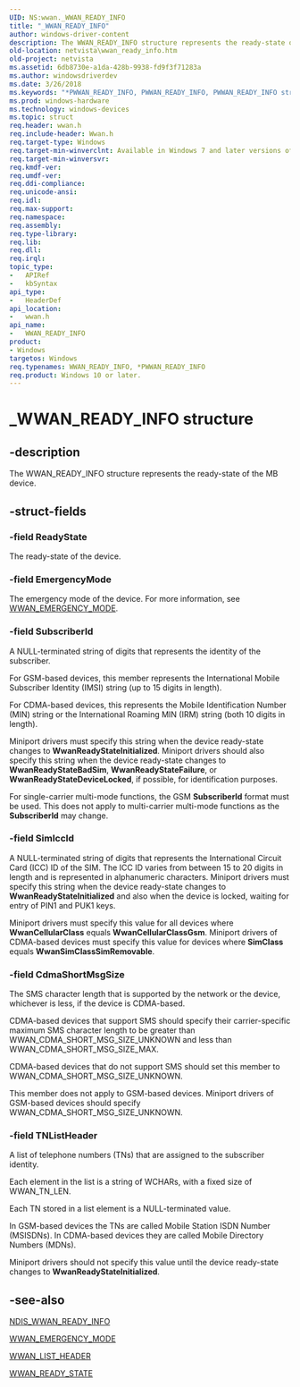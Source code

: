 ```yaml
---
UID: NS:wwan._WWAN_READY_INFO
title: "_WWAN_READY_INFO"
author: windows-driver-content
description: The WWAN_READY_INFO structure represents the ready-state of the MB device.
old-location: netvista\wwan_ready_info.htm
old-project: netvista
ms.assetid: 6db8730e-a1da-428b-9938-fd9f3f71283a
ms.author: windowsdriverdev
ms.date: 3/26/2018
ms.keywords: "*PWWAN_READY_INFO, PWWAN_READY_INFO, PWWAN_READY_INFO structure pointer [Network Drivers Starting with Windows Vista], WWAN_READY_INFO, WWAN_READY_INFO structure [Network Drivers Starting with Windows Vista], WwanRef_8ab0bf23-8ad9-4786-bf5e-013a23d9c16e.xml, _WWAN_READY_INFO, netvista.wwan_ready_info, wwan/PWWAN_READY_INFO, wwan/WWAN_READY_INFO"
ms.prod: windows-hardware
ms.technology: windows-devices
ms.topic: struct
req.header: wwan.h
req.include-header: Wwan.h
req.target-type: Windows
req.target-min-winverclnt: Available in Windows 7 and later versions of Windows.
req.target-min-winversvr: 
req.kmdf-ver: 
req.umdf-ver: 
req.ddi-compliance: 
req.unicode-ansi: 
req.idl: 
req.max-support: 
req.namespace: 
req.assembly: 
req.type-library: 
req.lib: 
req.dll: 
req.irql: 
topic_type:
-	APIRef
-	kbSyntax
api_type:
-	HeaderDef
api_location:
-	wwan.h
api_name:
-	WWAN_READY_INFO
product:
- Windows
targetos: Windows
req.typenames: WWAN_READY_INFO, *PWWAN_READY_INFO
req.product: Windows 10 or later.
---
```


# _WWAN_READY_INFO structure


## -description


The WWAN_READY_INFO structure represents the ready-state of the MB device.


## -struct-fields




### -field ReadyState

The ready-state of the device.


### -field EmergencyMode

The emergency mode of the device. For more information, see <a href="https://msdn.microsoft.com/library/windows/hardware/ff571207">WWAN_EMERGENCY_MODE</a>.


### -field SubscriberId

A NULL-terminated string of digits that represents the identity of the subscriber.

For GSM-based devices, this member represents the International Mobile Subscriber Identity (IMSI) string (up to 15 digits in length).

For CDMA-based devices, this represents the Mobile Identification Number (MIN) string or the International Roaming MIN (IRM) string (both 10 digits in length).

Miniport drivers must specify this string when the device ready-state changes to <b>WwanReadyStateInitialized</b>. Miniport drivers should also specify this string when the device ready-state changes to <b>WwanReadyStateBadSim</b>, <b>WwanReadyStateFailure</b>, or <b>WwanReadyStateDeviceLocked</b>, if possible, for identification purposes.

For single-carrier multi-mode functions, the GSM <b>SubscriberId</b> format must be used.  This does not apply to multi-carrier multi-mode functions as the <b>SubscriberId</b> may change.


### -field SimIccId

A NULL-terminated string of digits that represents the International Circuit Card (ICC) ID of the SIM. The ICC ID varies from between 15 to 20 digits in length and is represented in alphanumeric characters. Miniport drivers must specify this string when the device ready-state changes to <b>WwanReadyStateInitialized</b> and also when the device is locked, waiting for entry of PIN1 and PUK1 keys.

Miniport drivers must specify this value for all devices where <b>WwanCellularClass</b> equals <b>WwanCellularClassGsm</b>. Miniport drivers of CDMA-based devices must specify this value for devices where <b>SimClass</b> equals <b>WwanSimClassSimRemovable</b>.


### -field CdmaShortMsgSize

The SMS character length that is supported by the network or the device, whichever is less, if the device is CDMA-based.

CDMA-based devices that support SMS should specify their carrier-specific maximum SMS character length to be greater than WWAN_CDMA_SHORT_MSG_SIZE_UNKNOWN and less than WWAN_CDMA_SHORT_MSG_SIZE_MAX.

CDMA-based devices that do not support SMS should set this member to WWAN_CDMA_SHORT_MSG_SIZE_UNKNOWN.

This member does not apply to GSM-based devices. Miniport drivers of GSM-based devices should specify WWAN_CDMA_SHORT_MSG_SIZE_UNKNOWN.


### -field TNListHeader

A list of telephone numbers (TNs) that are assigned to the subscriber identity.

Each element in the list is a string of WCHARs, with a fixed size of WWAN_TN_LEN.

Each TN stored in a list element is a NULL-terminated value.

In GSM-based devices the TNs are called Mobile Station ISDN Number (MSISDNs). In CDMA-based devices they are called Mobile Directory Numbers (MDNs).

Miniport drivers should not specify this value until the device ready-state changes to <b>WwanReadyStateInitialized</b>.


## -see-also




<a href="https://msdn.microsoft.com/library/windows/hardware/ff567916">NDIS_WWAN_READY_INFO</a>



<a href="https://msdn.microsoft.com/library/windows/hardware/ff571207">WWAN_EMERGENCY_MODE</a>



<a href="https://msdn.microsoft.com/library/windows/hardware/ff571208">WWAN_LIST_HEADER</a>



<a href="https://msdn.microsoft.com/library/windows/hardware/ff571227">WWAN_READY_STATE</a>
 

 

